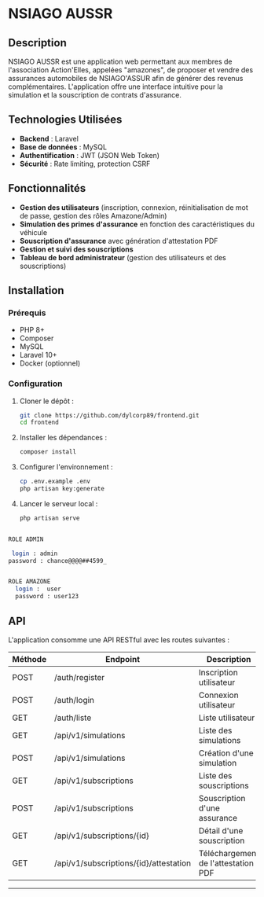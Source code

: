 # NSIAGO AUSSR

## Description
NSIAGO AUSSR est une application web permettant aux membres de l'association Action'Elles, appelées "amazones", de proposer et vendre des assurances automobiles de NSIAGO'ASSUR afin de générer des revenus complémentaires. L'application offre une interface intuitive pour la simulation et la souscription de contrats d'assurance.

## Technologies Utilisées
- **Backend** : Laravel
- **Base de données** : MySQL
- **Authentification** : JWT (JSON Web Token)
- **Sécurité** : Rate limiting, protection CSRF


## Fonctionnalités
- **Gestion des utilisateurs** (inscription, connexion, réinitialisation de mot de passe, gestion des rôles Amazone/Admin)
- **Simulation des primes d'assurance** en fonction des caractéristiques du véhicule
- **Souscription d'assurance** avec génération d'attestation PDF
- **Gestion et suivi des souscriptions**
- **Tableau de bord administrateur** (gestion des utilisateurs et des souscriptions)

## Installation

### Prérequis
- PHP 8+
- Composer
- MySQL
- Laravel 10+
- Docker (optionnel)

### Configuration
1. Cloner le dépôt :
   ```sh
   git clone https://github.com/dylcorp89/frontend.git
   cd frontend
   ```
2. Installer les dépendances :
   ```sh
   composer install
   ```
3. Configurer l'environnement :
   ```sh
   cp .env.example .env
   php artisan key:generate
   ```
4. Lancer le serveur local :
   ```sh
   php artisan serve
   ```
   
 ```sh
 
 ROLE ADMIN

  login : admin
 password : chance@@@@##4599_


ROLE AMAZONE
   login :  user
   password : user123

   ```

## API
L'application consomme une API RESTful avec les routes suivantes :

| Méthode | Endpoint | Description |
|----------|---------|-------------|
| POST | /auth/register | Inscription utilisateur |
| POST | /auth/login | Connexion utilisateur |
| GET | /auth/liste | Liste utilisateur |
| GET | /api/v1/simulations | Liste des simulations |
| POST | /api/v1/simulations | Création d'une simulation |
| GET | /api/v1/subscriptions | Liste des souscriptions |
| POST | /api/v1/subscriptions | Souscription d'une assurance |
| GET | /api/v1/subscriptions/{id} | Détail d'une souscription |
| GET | /api/v1/subscriptions/{id}/attestation | Téléchargement de l'attestation PDF |



---


